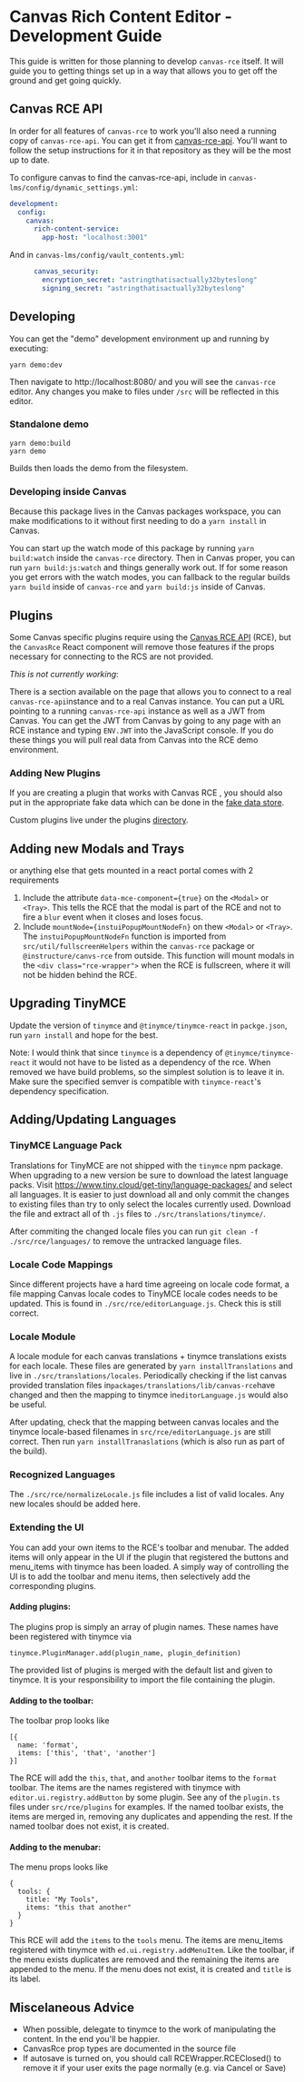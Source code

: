 # Canvas Rich Content Editor - Development Guide

This guide is written for those planning to develop `canvas-rce` itself. It will
guide you to getting things set up in a way that allows you to get off the
ground and get going quickly.

## Canvas RCE API

In order for all features of `canvas-rce` to work you'll also need a running copy
of `canvas-rce-api`. You can get it from [canvas-rce-api](https://github.com/instructure/canvas-rce-api). You'll want to follow the setup instructions for it in that repository as
they will be the most up to date.

To configure canvas to find the canvas-rce-api, include in `canvas-lms/config/dynamic_settings.yml`:

```yaml
development:
  config:
    canvas:
      rich-content-service:
        app-host: "localhost:3001"
```

And in `canvas-lms/config/vault_contents.yml`:

```yaml
      canvas_security:
        encryption_secret: "astringthatisactually32byteslong"
        signing_secret: "astringthatisactually32byteslong"
```

## Developing

You can get the "demo" development environment up and running by executing:

```shell
yarn demo:dev
```

Then navigate to http://localhost:8080/ and you will see the `canvas-rce` editor.
Any changes you make to files under `/src` will be reflected in this editor.

### Standalone demo

```shell
yarn demo:build
yarn demo
```

Builds then loads the demo from the filesystem.

### Developing inside Canvas

Because this package lives in the Canvas packages workspace, you can make modifications to it without first needing to do a `yarn install` in Canvas.

You can start up the watch mode of this package by running `yarn build:watch` inside the `canvas-rce` directory. Then in Canvas proper, you can run `yarn build:js:watch` and things generally work out. If for some reason you get errors with the watch modes, you can fallback to the regular builds `yarn build` inside of `canvas-rce` and `yarn build:js` inside of Canvas.

## Plugins

Some Canvas specific plugins require using the [Canvas RCE API](#Canvas-RCE-API) (RCE), but the
`CanvasRce` React component will remove those features if the props necessary for
connecting to the RCS are not provided.

_This is not currently working_:

There is a section available on the page that allows you to connect to a real `canvas-rce-api`instance and to a real Canvas instance. You can put a URL pointing to a running
`canvas-rce-api` instance as well as a JWT from Canvas. You can get the JWT from Canvas by
going to any page with an RCE instance and typing `ENV.JWT` into the JavaScript console. If you do these things you will pull real data from Canvas into the RCE demo environment.

### Adding New Plugins

If you are creating a plugin that works with Canvas RCE , you should also put in the appropriate
fake data which can be done in the [fake data store](./src/rcs/fake.js).

Custom plugins live under the plugins [directory](./src/rce/plugins/).

## Adding new Modals and Trays

or anything else that gets mounted in a react portal comes with 2 requirements

1. Include the attribute `data-mce-component={true}` on the `<Modal>` or ` <Tray>`. This tells the RCE
   that the modal is part of the RCE and not to fire a `blur` event when it closes and loses focus.
1. Include `mountNode={instuiPopupMountNodeFn}` on thew `<Modal>` or `<Tray>`. The `instuiPopupMountNodeFn`
   function is imported from `src/util/fullscreenHelpers` within the `canvas-rce` package or `@instructure/canvs-rce` from outside. This function will mount modals in the `<div class="rce-wrapper">` when the RCE is fullscreen, where it will not be hidden behind the RCE.

## Upgrading TinyMCE

Update the version of `tinymce` and `@tinymce/tinymce-react` in `packge.json`, run `yarn install` and hope for the best.

Note: I would think that since `tinymce` is a dependency of `@tinymce/tinymce-react` it would not have to be listed as a dependency of the rce.
When removed we have build problems, so the simplest solution is to leave it in.
Make sure the specified semver is compatible with `tinymce-react`'s dependency
specification.

## Adding/Updating Languages

### TinyMCE Language Pack

Translations for TinyMCE are not shipped with the `tinymce` npm package. When
upgrading to a new version be sure to download the latest language packs. Visit
<https://www.tiny.cloud/get-tiny/language-packages/> and select all languages. It
is easier to just download all and only commit the changes to existing files
than try to only select the locales currently used. Download the file and
extract all of th `.js` files to `./src/translations/tinymce/`.

After commiting the
changed locale files you can run `git clean -f ./src/rce/languages/` to remove
the untracked language files.

### Locale Code Mappings

Since different projects have a hard time agreeing on locale code format, a file
mapping Canvas locale codes to TinyMCE locale codes needs to be updated. This is
found in `./src/rce/editorLanguage.js`. Check this is still correct.

### Locale Module

A locale module for each canvas translations + tinymce translations
exists for each locale. These files are generated by `yarn installTranslations`
and live in `./src/translations/locales`. Periodically checking if the list canvas provided translation files in`packages/translations/lib/canvas-rce`have changed and then the mapping to tinymce in`editorLanguage.js` would also be useful.

After updating, check that the mapping between canvas locales and the tinymce
locale-based filenames in `src/rce/editorLanguage.js` are still correct. Then
run `yarn installTranaslations` (which is also run as part of the build).

### Recognized Languages

The `./src/rce/normalizeLocale.js` file includes a list of valid locales. Any
new locales should be added here.

### Extending the UI

You can add your own items to the RCE's toolbar and menubar. The added items will only appear
in the UI if the plugin that registered the buttons and menu_items with tinymce has been loaded.
A simply way of controlling the UI is to add the toolbar and menu items, then selectively
add the corresponding plugins.

#### Adding plugins:

The <CanvasRce> plugins prop is simply an array of plugin names. These names have been
registered with tinymce via

```
tinymce.PluginManager.add(plugin_name, plugin_definition)
```

The provided list of plugins is merged with the default list and given to tinymce. It is
your responsibility to import the file containing the plugin.

#### Adding to the toolbar:

The <CanvasRce> toolbar prop looks like

```
[{
  name: 'format',
  items: ['this', 'that', 'another']
}]
```

The RCE will add the `this`, `that`, and `another` toolbar items to the `format` toolbar.
The items are the names registered with tinymce with `editor.ui.registry.addButton` by some plugin.
See any of the `plugin.ts` files under `src/rce/plugins` for examples. If the named toolbar exists,
the items are merged in, removing any duplicates and appending the rest. If the
named toolbar does not exist, it is created.

#### Adding to the menubar:

The <CanvasRce> menu props looks like

```
{
  tools: {
    title: "My Tools",
    items: "this that another"
  }
}
```

This RCE will add the `items` to the `tools` menu. The items are menu_items registered
with tinymce with `ed.ui.registry.addMenuItem`. Like the toolbar, if the
menu exists duplicates are removed and the remaining the items are appended to the menu.
If the menu does not exist, it is created and `title` is its label.

## Miscelaneous Advice

- When possible, delegate to tinymce to the work of manipulating the content. In the end
  you'll be happier.
- CanvasRce prop types are documented in the source file
- If autosave is turned on, you should call RCEWrapper.RCEClosed() to remove it
  if your user exits the page normally (e.g. via Cancel or Save)
